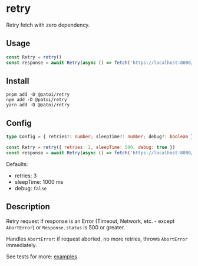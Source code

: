 # retry

Retry fetch with zero dependency.

## Usage

```js
const Retry = retry()
const response = await Retry(async () => fetch('https://localhost:8080/api/200'))
```

## Install

```
pnpm add -D @patoi/retry
npm add -D @patoi/retry
yarn add -D @patoi/retry
```

## Config

```typescript
type Config = { retries?: number; sleepTime?: number; debug?: boolean }
```

```js
const Retry = retry({ retries: 2, sleepTime: 500, debug: true })
const response = await Retry(async () => fetch('https://localhost:8080/api/200'))
```

Defaults:

- retries: 3
- sleepTime: 1000 ms
- debug: `false`

## Description

Retry request if response is an Error (Timeout, Network, etc. - except `AbortError`) or `Response.status` is 500 or greater.

Handles `AbortError`: if request aborted, no more retries, throws `AbortError` immediately.

See tests for more: [examples](test.ts)
